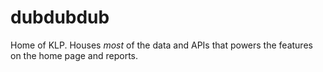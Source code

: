 dubdubdub
=========

Home of KLP. Houses *most* of the data and APIs that powers the features on the home page and reports.
